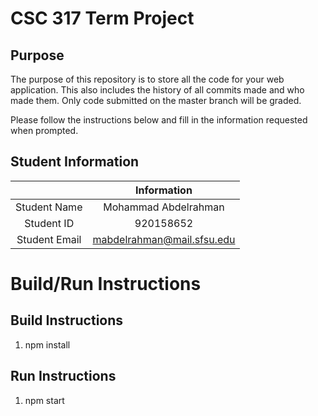 # CSC 317 Term Project

## Purpose

The purpose of this repository is to store all the code for your web application. This also includes the history of all commits made and who made them. Only code submitted on the master branch will be graded.

Please follow the instructions below and fill in the information requested when prompted.

## Student Information

|               | Information                   |
|:-------------:|:-----------------------------:|
| Student Name  | Mohammad Abdelrahman          |
| Student ID    | 920158652                     |
| Student Email | mabdelrahman@mail.sfsu.edu    |



# Build/Run Instructions

## Build Instructions
1. npm install

## Run Instructions
1. npm start